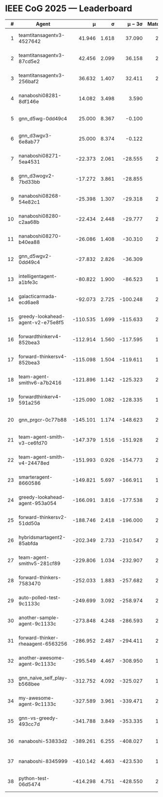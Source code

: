 # IEEE CoG 2025 — Leaderboard

| # | Agent | μ | σ | μ − 3σ | Matches | Updated |
|---:|---|---:|---:|---:|---:|---|
| 1 | teamtitansagentv3-4527642 | 41.946 | 1.618 | 37.090 | 2140 | 2025-08-29 03:42 |
| 2 | teamtitansagentv3-87cd5e2 | 42.456 | 2.099 | 36.158 | 2060 | 2025-08-29 03:42 |
| 3 | teamtitansagentv3-256baf2 | 36.632 | 1.407 | 32.411 | 2240 | 2025-08-29 03:42 |
| 4 | nanaboshi08281-8df146e | 14.082 | 3.498 | 3.590 | 50 | 2025-08-29 03:42 |
| 5 | gnn_d5wg-0dd49c4 | 25.000 | 8.367 | -0.100 | 80 | 2025-08-29 03:42 |
| 6 | gnn_d3wgv3-6e8ab77 | 25.000 | 8.374 | -0.122 | 98 | 2025-08-29 03:42 |
| 7 | nanaboshi08271-5ea4531 | -22.373 | 2.061 | -28.555 | 2480 | 2025-08-29 03:42 |
| 8 | gnn_d3wogv2-7bd33bb | -17.272 | 3.861 | -28.855 | 88 | 2025-08-29 03:42 |
| 9 | nanaboshi08268-54e82c1 | -25.398 | 1.307 | -29.318 | 2120 | 2025-08-29 03:42 |
| 10 | nanaboshi08280-c2aa68b | -22.434 | 2.448 | -29.777 | 2000 | 2025-08-29 03:42 |
| 11 | nanaboshi08270-b40ea88 | -26.086 | 1.408 | -30.310 | 2340 | 2025-08-29 03:42 |
| 12 | gnn_d5wgv2-0dd49c4 | -27.832 | 2.826 | -36.309 | 100 | 2025-08-29 03:42 |
| 13 | intelligentagent-a1bfe3c | -80.822 | 1.900 | -86.523 | 1958 | 2025-08-29 03:42 |
| 14 | galacticarmada-ecd6ae8 | -92.073 | 2.725 | -100.248 | 2120 | 2025-08-29 03:42 |
| 15 | greedy-lookahead-agent-v2-e75e8f5 | -110.535 | 1.699 | -115.633 | 2150 | 2025-08-29 03:42 |
| 16 | forwardthinkerv4-852bea3 | -112.914 | 1.560 | -117.595 | 1789 | 2025-08-29 03:42 |
| 17 | forward-thinkersv4-852bea3 | -115.098 | 1.504 | -119.611 | 1743 | 2025-08-29 03:42 |
| 18 | team-agent-smithv6-a7b2416 | -121.896 | 1.142 | -125.323 | 2300 | 2025-08-29 03:42 |
| 19 | forwardthinkerv4-591a256 | -125.090 | 1.082 | -128.335 | 1991 | 2025-08-29 03:42 |
| 20 | gnn_prgcr-0c77b88 | -145.101 | 1.174 | -148.623 | 2110 | 2025-08-29 03:42 |
| 21 | team-agent-smith-v3-ce6fd70 | -147.379 | 1.516 | -151.928 | 2638 | 2025-08-29 03:42 |
| 22 | team-agent-smith-v4-24478ed | -151.993 | 0.926 | -154.773 | 2238 | 2025-08-29 03:42 |
| 23 | smarteragent-8660586 | -149.821 | 5.697 | -166.911 | 1744 | 2025-08-29 03:42 |
| 24 | greedy-lookahead-agent-953a054 | -166.091 | 3.816 | -177.538 | 2078 | 2025-08-29 03:42 |
| 25 | forward-thinkersv2-51dd50a | -188.746 | 2.418 | -196.000 | 2084 | 2025-08-29 03:42 |
| 26 | hybridsmartagent2-85abfda | -202.349 | 2.733 | -210.547 | 2063 | 2025-08-29 03:42 |
| 27 | team-agent-smithv5-281cf89 | -229.806 | 1.034 | -232.907 | 2080 | 2025-08-29 03:42 |
| 28 | forward-thinkers-7583470 | -252.033 | 1.883 | -257.682 | 2120 | 2025-08-29 03:42 |
| 29 | auto-polled-test-9c1133c | -249.699 | 3.092 | -258.974 | 2240 | 2025-08-29 03:42 |
| 30 | another-sample-agent-9c1133c | -273.848 | 4.248 | -286.593 | 2320 | 2025-08-29 03:42 |
| 31 | forward-thinker-rheaagent-6563256 | -286.952 | 2.487 | -294.411 | 2004 | 2025-08-29 03:42 |
| 32 | another-awesome-agent-9c1133c | -295.549 | 4.467 | -308.950 | 1960 | 2025-08-29 03:42 |
| 33 | gnn_naive_self_play-b568bee | -312.752 | 4.092 | -325.027 | 1920 | 2025-08-29 03:42 |
| 34 | my-awesome-agent-9c1133c | -327.589 | 3.961 | -339.471 | 2120 | 2025-08-29 03:42 |
| 35 | gnn-vs-greedy-493cc7d | -341.788 | 3.849 | -353.335 | 1580 | 2025-08-29 03:42 |
| 36 | nanaboshi-53833d2 | -389.261 | 6.255 | -408.027 | 1780 | 2025-08-29 03:42 |
| 37 | nanaboshi-8345999 | -410.142 | 4.463 | -423.530 | 1760 | 2025-08-29 03:42 |
| 38 | python-test-06d5474 | -414.298 | 4.751 | -428.550 | 2130 | 2025-08-29 03:42 |
